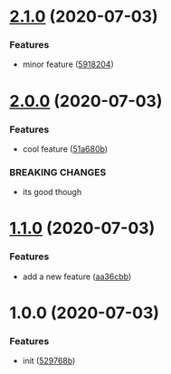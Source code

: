 # [2.1.0](https://github.com/gsdevme/semantic-release-test/compare/v2.0.0...v2.1.0) (2020-07-03)


### Features

* minor feature ([5918204](https://github.com/gsdevme/semantic-release-test/commit/59182041b1fb59c5a77e5939180e0a978ccd7850))

# [2.0.0](https://github.com/gsdevme/semantic-release-test/compare/v1.1.0...v2.0.0) (2020-07-03)


### Features

* cool feature ([51a680b](https://github.com/gsdevme/semantic-release-test/commit/51a680b8571785daacc693866dd69dd80dd96cc7))


### BREAKING CHANGES

* its good though

# [1.1.0](https://github.com/gsdevme/semantic-release-test/compare/v1.0.0...v1.1.0) (2020-07-03)


### Features

* add a new feature ([aa36cbb](https://github.com/gsdevme/semantic-release-test/commit/aa36cbbe386e7f8833c6749cdbd60103118d82c5))

# 1.0.0 (2020-07-03)


### Features

* init ([529768b](https://github.com/gsdevme/semantic-release-test/commit/529768bf5a55f2a1b89bb4535029695698109303))
